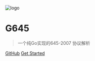 ![logo](https://docsify.js.org/_media/icon.svg)

# G645

> 一个纯Go实现的645-2007 协议解析

[GitHub](https://github.com/zcx1218029121/go645)
[Get Started](#quick-start)
